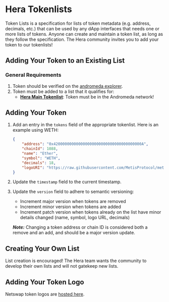 # Hera Tokenlists

Token Lists is a specification for lists of token metadata (e.g. address, decimals, etc.) that can be used by any dApp
interfaces that needs one or more lists of tokens. Anyone can create and maintain a token list, as long as they follow
the specification. The Hera community invites you to add your token to our tokenlists!


## Adding Your Token to an Existing List


### General Requirements
1. Token should be verified on the [andromeda explorer](https://andromeda-explorer.metis.io/).
2. Token must be added to a list that it qualifies for:
    * **[Hera Main Tokenlist](./heramain.tokenlist.json)**: Token must be in the Andromeda network!


## Adding Your Token
1. Add an entry in the `tokens` field of the appropriate tokenlist. Here is an example using WETH:
    ```json
    {
        "address": "0x420000000000000000000000000000000000000A",
        "chainId": 1088,
        "name": "Ether",
        "symbol": "WETH",
        "decimals": 18,
        "logoURI": "https://raw.githubusercontent.com/MetisProtocol/metis-bridge-resources/master/tokens/ETH/logo.png"
    }
    ```
2. Update the `timestamp` field to the current timestamp.
3. Update the `version` field to adhere to semantic versioning:

    * Increment major version when tokens are removed
    * Increment minor version when tokens are added
    * Increment patch version when tokens already on the list have minor details changed (name, symbol, logo URL, decimals)

    ***Note:*** Changing a token address or chain ID is considered both a remove and an add, and should be a major version update.


## Creating Your Own List

List creation is encouraged! The Hera team wants the community to develop their own lists and will not gatekeep new lists.


## Adding Your Token Logo

Netswap token logos are [hosted here](https://github.com/heraaggregator/tokens).
